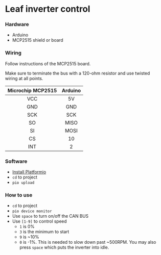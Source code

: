 # Leaf inverter control
### Hardware
- Arduino
- MCP2515 shield or board

### Wiring
Follow instructions of the MCP2515 board.

Make sure to terminate the bus with a 120-ohm resistor and use twisted wiring at all points.

| Microchip MCP2515 | Arduino |
| :---------------: | :-----: |
| VCC | 5V |
| GND | GND |
| SCK | SCK |
| SO | MISO |
| SI | MOSI |
| CS | 10 |
| INT | 2 |

### Software
- [Install Platformio](https://docs.platformio.org/page/installation.html)
- `cd` to project
- `pio upload`

### How to use
- `cd` to project
- `pio device monitor`
- Use `space` to turn on/off the CAN BUS
- Use `[1-9]` to control speed
    - `1` is 0%
    - `3` is the minimum to start
    - `9` is ~10%
    - `0` is -1%.
      This is needed to slow down past ~500RPM.
      You may also press `space` which puts the inverter into idle.
